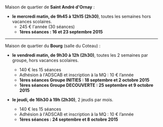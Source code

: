 
Maison de quartier de **Saint André d'Ornay** :

* __le mercredi matin, de 9h45 à 12h15 (2h30)__, toutes les semaines hors vacances scolaires.
  - 245 € l'année (30 séances)
  - **1ères séances : 16 et 23 septembre 2015**

---
Maison de quartier du **Bourg** (salle du Coteau) :

* __le vendredi matin, de 9h30 à 12h (2h30)__, toutes les 2 semaines par groupe, hors vacances scolaires.
  - 140 € les 15 séances
  - Adhésion à l'ADSCAB et inscription à la MQ : 10 € l’année
  - **1ères séances Groupe INITIES : 18 septembre et 2 octobre 2015**
  - **1ères séances Groupe DECOUVERTE : 25 septembre et 9 octobre 2015**
  
  
* __le jeudi, de 16h30 à 19h (2h30)__, 2 jeudis par mois.
  - 140 € les 15 séances
  - Adhésion à l'ADSCAB et inscription à la MQ : 10 € l’année
  - **1ères séances : 24 septembre et 8 octobre 2015**
